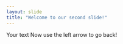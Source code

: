 ```yaml
---
layout: slide
title: "Welcome to our second slide!"
---
```

Your text
Now use the left arrow to go back!
